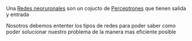 Una [Redes neoruronales](Redes%20neoruronales.md) son un cojucto de [Perceptrones](Perceptrones.md) que tienen salida y entrada

Nosotros debemos ententer los tipos de redes para poder saber como poder solucionar nuestro  problema de la manera mas eficiente posible
